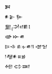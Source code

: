 <div class='block'>
<div class='line'>𒀉</div>
<div class='line'>𒀭𒉌 𒌉</div>
<div class='line'>𒅅𒋫𒁀𒀾𒋙</div>
<div class='line'>𒀝𒁍𒌑</div>
<div class='line'>𒄿𒈾 𒉺𒉡𒌑𒀀 𒌝𒈠</div>
<div class='line'>𒁹𒆷𒀭𒊺𒂊</div>
<div class='line'>𒅇 𒌌𒌅</div>
</div>